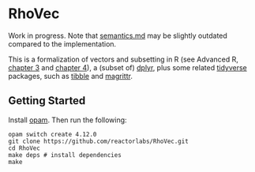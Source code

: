 RhoVec
======

Work in progress. Note that [semantics.md](semantics.md) may be slightly
outdated compared to the implementation.

This is a formalization of vectors and subsetting in R (see Advanced R, [chapter
3](https://adv-r.hadley.nz/vectors-chap.html) and [chapter
4](https://adv-r.hadley.nz/subsetting.html)), a (subset of)
[dplyr](https://dplyr.tidyverse.org/), plus some related
[tidyverse](https://www.tidyverse.org/packages/) packages, such as
[tibble](https://tibble.tidyverse.org/) and
[magrittr](https://magrittr.tidyverse.org/).


Getting Started
---------------

Install [opam](https://opam.ocaml.org/). Then run the following:

```
opam switch create 4.12.0
git clone https://github.com/reactorlabs/RhoVec.git
cd RhoVec
make deps # install dependencies
make
```

